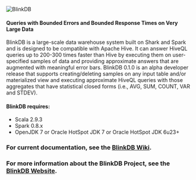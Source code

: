 
![BlinkDB](http://blinkdb.org/figures/blinkdb-logo-withaffiliations.png)
#### Queries with Bounded Errors and Bounded Response Times on Very Large Data

BlinkDB is a large-scale data warehouse system built on Shark and Spark and is designed to be
compatible with Apache Hive. It can answer HiveQL queries up to 200-300 times faster than Hive
by executing them on user-specified samples of data and providing approximate answers that are
augmented with meaningful error bars. BlinkDB 0.1.0 is an alpha developer release that supports
creating/deleting samples on any input table and/or materialized view and executing approximate
HiveQL queries with those aggregates that have statistical closed forms (i.e., AVG, SUM, COUNT,
VAR and STDEV).

#### BlinkDB requires:
* Scala 2.9.3
* Spark 0.8.x
* OpenJDK 7 or Oracle HotSpot JDK 7 or Oracle HotSpot JDK 6u23+

### For current documentation, see the [BlinkDB Wiki](https://github.com/sameeragarwal/blinkdb/wiki).
### For more information about the BlinkDB Project, see the [BlinkDB Website](http://blinkdb.cs.berkeley.edu).
